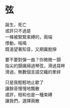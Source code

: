 # 弦


誕生，死亡\
或許只不過是\
一條被緊緊束縛的，兩端\
悸動，嗡鳴\
既渴望著知音，又期冀脫掙

要不要對彈一曲？你微微一顫\
指尖的顫痛掃過琴弦，滑過耳畔\
滑過，無數個言語交織的牽絆

只是我輕輕地止歇了\
讓餘音慢慢地飄散\
或許，相和也是一種束縛\
讓我們，選擇兩散




